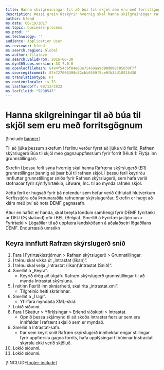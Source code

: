 ```yaml
---
title: Hanna skilgreiningar til að búa til skjöl sem eru með forritsgögnum
description: Þessi grein útskýrir hvernig skal hanna skilgreiningar rafrænnar skýrslugerðar þannig að þær búi til rafrænt skjal. (Hluti 1 - Flytja inn skilgreiningar).
author: kfend
ms.date: 06/19/2017
ms.topic: business-process
ms.prod: ''
ms.technology: ''
audience: Application User
ms.reviewer: kfend
ms.search.region: Global
ms.author: filatovm
ms.search.validFrom: 2016-06-30
ms.dyn365.ops.version: AX 7.0.0
ms.openlocfilehash: 8494f54c6f84e63e75469aa9d80d090c050b0f7f
ms.sourcegitcommit: 87e727005399c82cbb6509f5ce9fb33d18928d30
ms.translationtype: HT
ms.contentlocale: is-IS
ms.lasthandoff: 08/12/2022
ms.locfileid: "9290545"
---
```

# <a name="design-configurations-to-generate-documents-that-have-application-data"></a>Hanna skilgreiningar til að búa til skjöl sem eru með forritsgögnum

[!include [banner](../../includes/banner.md)]

Til að ljúka þessum skrefum í ferlinu verður fyrst að ljúka við ferlið, Rafræn skýrslugerð Búa til skjöl með gagnauppfærslum fyrir forrit (Hluti 1: Flytja inn grunnstillingar).



Skrefin í þessu ferli sýna hvernig skal hanna Rafræna skýrslugerð (ER) grunnstillingar þannig að þær búi til rafræn skjöl. Í þessu ferli keyrirðu innfluttar grunnstillingar sniðs fyrir Rafræn skýrslugerð, sem hafa verið stofnaðar fyrir sýnifyrirtækið, Litware, Inc. til að mynda rafræn skjöl.



Þetta ferli er hugsað fyrir þá notendur sem hefur verið úthlutað hlutverkum Kerfisstjóra eða Þróunaraðila rafrænnar skýrslugerðar. Skrefin er hægt að klára með því að nota DEMF gagnasafn. 



Áður en hafist er handa, skal breyta löndum samhengi fyrir DEMF fyrirtæki úr DEU (Þýskaland) yfir í BEL (Belgía). Smellið á Fyrirtækjastjórnun > Fyrirtæki > Lögaðilar til að uppfæra landskóðann á aðalaðsetri lögaðilans DEMF. Endurræsið umsókn


## <a name="run-imported-er-format"></a>Keyra innflutt Rafræn skýrslugerð snið
1. Fara í Fyrirtækisstjórnun > Rafræn skýrslugerð > Grunnstillingar.
2. Í trénu skal víkka út „Intrastat (líkan)“.
3. Í trénu skal velja „Intrastat (líkan)\Intrastat (Snið)“.
4. Smellið á „Keyra“.
    * Keyrið drög að útgáfu Rafræn skýrslugerð grunnstillingar til að mynda Intrastat skýrsluna.  
5. Í reitinn Færið inn skráarheiti, skal rita „intrastat.xml“.
    * Tilgreinið heiti skrárinnar.  
6. Smellið á „Í lagi“.
    * Yfirfara myndaða XML-skrá  
7. Lokið síðunni.
8. Fara í Skattur > Yfirlýsingar > Erlend viðskipti > Intrastat.
    * Opnið þessa skjámynd til að skoða Intrastat færslur sem eru innifaldar í rafrænt skjalið sem er myndað.  
9. Smellið á Intrastat-safn.
    * Þar sem keyrt snið Rafræn skýrslugerð inniheldur engar stillingar fyrir uppfærslu gagna forrits, hafa upplýsingar tilbúinnar Instrastat skýrslu ekki verið skjöluð.  
10. Lokið síðunni.
11. Lokið síðunni.



[!INCLUDE[footer-include](../../../../includes/footer-banner.md)]
